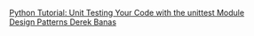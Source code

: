 [Python Tutorial: Unit Testing Your Code with the unittest Module](https://www.youtube.com/watch?v=6tNS--WetLI)<br>
[Design Patterns Derek Banas](https://www.youtube.com/watch?v=vNHpsC5ng_E&t=7s)
